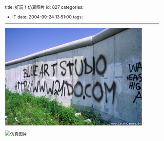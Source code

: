 title: 好玩！仿真图片
id: 827
categories:
  - IT
date: 2004-09-24 13:51:00
tags:
---
![仿真图片](/images/2004/09/24_12743.jpg)

![仿真图片](/images/2004/09/24/24_13513788882.jpg)